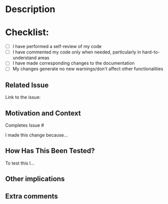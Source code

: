 # Description
<!--- Describe your changes in detail -->

# Checklist:

- [ ] I have performed a self-review of my code
- [ ] I have commented my code only when needed, particularly in hard-to-understand areas
- [ ] I have made corresponding changes to the documentation
- [ ] My changes generate no new warnings/don't affect other functionalities

## Related Issue
<!--- Please link to the issue here: -->
Link to the issue: 

## Motivation and Context
<!--- If it fixes an open issue, please link to the issue here. -->
Completes Issue #
<!--- Why is this change required? What problem does it solve? -->
I made this change because...

## How Has This Been Tested?
<!--- Please describe in detail how you tested your changes. -->
<!--- Include details of your testing environment, and the tests you ran to -->
<!--- see how your change affects other areas of the code, etc. -->
To test this I...

## Other implications
<!--- Are there new warnings/errors after this issue? -->
<!--- Did other code stop working because of this fix? -->
<!--- Did you create a new issue because of this? -->

## Extra comments
<!--- Make any other comments you find useful -->
